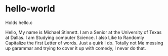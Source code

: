 # hello-world
Holds hello.c

Hello, My name is Michael Stinnett. I am a Senior at the University of Texas at Dallas. I am Studying computer Science. I also Like to Randomly Capitalize the first Letter of words. Just a quirk I do. Totally not Me messing up garammar and trying to cover it up with comedy, I nevar do that.
